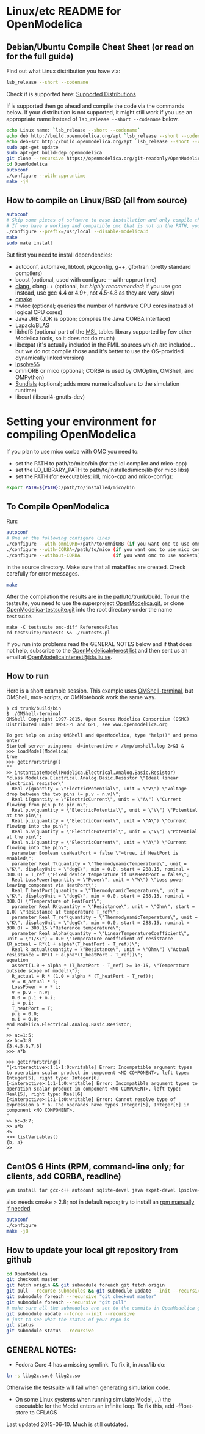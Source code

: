 # Linux/etc README for OpenModelica

## Debian/Ubuntu Compile Cheat Sheet (or read on for the full guide)

Find out what Linux distribution you have via:
```bash
lsb_release --short --codename
```

Check if is supported here: [Supported Distributions](http://build.openmodelica.org/apt/dists/)

If is supported then go ahead and compile the code via the commands below.
If your distribution is not supported, it might still work if you use an appropriate name instead of `lsb_release --short --codename` below.

```bash
echo Linux name: `lsb_release --short --codename`
echo deb http://build.openmodelica.org/apt `lsb_release --short --codename` nightly | sudo tee -a /etc/apt/sources.list
echo deb-src http://build.openmodelica.org/apt `lsb_release --short --codename` nightly | sudo tee -a /etc/apt/sources.list
sudo apt-get update
sudo apt-get build-dep openmodelica
git clone --recursive https://openmodelica.org/git-readonly/OpenModelica.git OpenModelica
cd OpenModelica
autoconf
./configure --with-cppruntime
make -j4
```

## How to compile on Linux/BSD (all from source)

```bash
autoconf
# Skip some pieces of software to ease installation and only compile the base omc executable
# If you have a working and compatible omc that is not on the PATH, you can use --with-omc=path/to/omc to speed up compilation
./configure --prefix=/usr/local --disable-modelica3d
make
sudo make install
```

But first you need to install dependencies:
- autoconf, automake, libtool, pkgconfig, g++, gfortran (pretty standard compilers)
- boost (optional, used with configure --with-cppruntime)
- [clang](http://clang.llvm.org/), clang++ (optional, but *highly recommended*; if you use gcc instead, use gcc 4.4 or 4.9+, not 4.5-4.8 as they are very slow)
- [cmake](http://www.cmake.org)
- hwloc (optional; queries the number of hardware CPU cores instead of logical CPU cores)
- Java JRE (JDK is option; compiles the Java CORBA interface)
- Lapack/BLAS
- libhdf5 (optional part of the [MSL](https://github.com/modelica/Modelica) tables library supported by few other Modelica tools, so it does not do much)
- libexpat (it's actually included in the FMIL sources which are included... but we do not compile those and it's better to use the OS-provided dynamically linked version)
- [lpsolve55](http://lpsolve.sourceforge.net)
- omniORB or mico (optional; CORBA is used by OMOptim, OMShell, and OMPython)
- [Sundials](http://www.llnl.gov/CASC/sundials/) (optional; adds more numerical solvers to the simulation runtime)
- libcurl (libcurl4-gnutls-dev)

# Setting your environment for compiling OpenModelica
If you plan to use mico corba with OMC you need to:
- set the PATH to path/to/mico/bin (for the idl compiler and mico-cpp)
- set the LD_LIBRARY_PATH to path/to/installed/mico/lib (for mico libs)
- set the PATH (for executables: idl, mico-cpp and mico-config):
```bash
export PATH=${PATH}:/path/to/installed/mico/bin
```

## To Compile OpenModelica
Run:
```bash
autoconf
# One of the following configure lines
./configure --with-omniORB=/path/to/omniORB (if you want omc to use omniORB corba)
./configure --with-CORBA=/path/to/mico (if you want omc to use mico corba)
./configure --without-CORBA            (if you want omc to use sockets)
```
in the source directory.
Make sure that all makefiles are created.
Check carefully for error messages.
```bash
make
```
After the compilation the results are in the path/to/trunk/build.
To run the testsuite, you need to use the superproject [OpenModelica.git](https://github.com/OpenModelica/OpenModelica), or clone [OpenModelica-testsuite.git](https://github.com/OpenModelica/OpenModelica-testsuite) into the root directory under the name `testsuite`.
```
make -C testsuite omc-diff ReferenceFiles
cd testsuite/runtests && ./runtests.pl
```

If you run into problems read the GENERAL NOTES below and if that does not help, subscribe to the [OpenModelicaInterest list](https://www.openmodelica.org/index.php/home/mailing-list) and then sent us an email at [OpenModelicaInterest@ida.liu.se](mailto:OpenModelicaInterest@ida.liu.se).

## How to run

Here is a short example session.
This example uses [OMShell-terminal](https://github.com/OpenModelica/OMShell), but OMShell, mos-scripts, or OMNotebook work the same way.

```
$ cd trunk/build/bin
$ ./OMShell-terminal
OMShell Copyright 1997-2015, Open Source Modelica Consortium (OSMC)
Distributed under OMSC-PL and GPL, see www.openmodelica.org

To get help on using OMShell and OpenModelica, type "help()" and press enter
Started server using:omc -d=interactive > /tmp/omshell.log 2>&1 &
>>> loadModel(Modelica)
true
>>> getErrorString()
""
>> instantiateModel(Modelica.Electrical.Analog.Basic.Resistor)
"class Modelica.Electrical.Analog.Basic.Resistor \"Ideal linear electrical resistor\"
  Real v(quantity = \"ElectricPotential\", unit = \"V\") \"Voltage drop between the two pins (= p.v - n.v)\";
  Real i(quantity = \"ElectricCurrent\", unit = \"A\") \"Current flowing from pin p to pin n\";
  Real p.v(quantity = \"ElectricPotential\", unit = \"V\") \"Potential at the pin\";
  Real p.i(quantity = \"ElectricCurrent\", unit = \"A\") \"Current flowing into the pin\";
  Real n.v(quantity = \"ElectricPotential\", unit = \"V\") \"Potential at the pin\";
  Real n.i(quantity = \"ElectricCurrent\", unit = \"A\") \"Current flowing into the pin\";
  parameter Boolean useHeatPort = false \"=true, if HeatPort is enabled\";
  parameter Real T(quantity = \"ThermodynamicTemperature\", unit = \"K\", displayUnit = \"degC\", min = 0.0, start = 288.15, nominal = 300.0) = T_ref \"Fixed device temperature if useHeatPort = false\";
  Real LossPower(quantity = \"Power\", unit = \"W\") \"Loss power leaving component via HeatPort\";
  Real T_heatPort(quantity = \"ThermodynamicTemperature\", unit = \"K\", displayUnit = \"degC\", min = 0.0, start = 288.15, nominal = 300.0) \"Temperature of HeatPort\";
  parameter Real R(quantity = \"Resistance\", unit = \"Ohm\", start = 1.0) \"Resistance at temperature T_ref\";
  parameter Real T_ref(quantity = \"ThermodynamicTemperature\", unit = \"K\", displayUnit = \"degC\", min = 0.0, start = 288.15, nominal = 300.0) = 300.15 \"Reference temperature\";
  parameter Real alpha(quantity = \"LinearTemperatureCoefficient\", unit = \"1/K\") = 0.0 \"Temperature coefficient of resistance (R_actual = R*(1 + alpha*(T_heatPort - T_ref))\";
  Real R_actual(quantity = \"Resistance\", unit = \"Ohm\") \"Actual resistance = R*(1 + alpha*(T_heatPort - T_ref))\";
equation
  assert(1.0 + alpha * (T_heatPort - T_ref) >= 1e-15, \"Temperature outside scope of model!\");
  R_actual = R * (1.0 + alpha * (T_heatPort - T_ref));
  v = R_actual * i;
  LossPower = v * i;
  v = p.v - n.v;
  0.0 = p.i + n.i;
  i = p.i;
  T_heatPort = T;
  p.i = 0.0;
  n.i = 0.0;
end Modelica.Electrical.Analog.Basic.Resistor;
"
>> a:=1:5;
>> b:=3:8
{3,4,5,6,7,8}
>>> a*b

>>> getErrorString()
"[<interactive>:1:1-1:0:writable] Error: Incompatible argument types to operation scalar product in component <NO COMPONENT>, left type: Integer[5], right type: Integer[6]
[<interactive>:1:1-1:0:writable] Error: Incompatible argument types to operation scalar product in component <NO COMPONENT>, left type: Real[5], right type: Real[6]
[<interactive>:1:1-1:0:writable] Error: Cannot resolve type of expression a * b. The operands have types Integer[5], Integer[6] in component <NO COMPONENT>.
"
>> b:=3:7;
>> a*b
85
>>> listVariables()
{b, a}
>>
```

## CentOS 6 Hints (RPM, command-line only; for clients, add CORBA, readline)
```bash
yum install tar gcc-c++ autoconf sqlite-devel java expat-devel lpsolve-devel lapack-devel make patch gettext
```
also needs cmake > 2.8; not in default repos; try to install an [rpm manually if needed](http://dl.atrpms.net/el6-x86_64/atrpms/testing/cmake-2.8.8-4.el6.x86_64.rpm)
```bash
autoconf
./configure
make -j8
```

## How to update your local git repository from github
```bash
cd OpenModelica
git checkout master
git fetch origin && git submodule foreach git fetch origin
git pull --recurse-submodules && git submodule update --init --recursive
git submodule foreach --recursive "git checkout master"
git submodule foreach --recursive "git pull"
# make sure all the submodules are set to the commits in OpenModelica glue project
git submodule update --force --init --recursive
# just to see what the status of your repo is
git status
git submodule status --recursive
```

## GENERAL NOTES:
- Fedora Core 4 has a missing symlink. To fix it, in /usr/lib do:
```bash
ln -s libg2c.so.0 libg2c.so
```
Otherwise the testsuite will fail when generating simulation code.

- On some Linux systems when running simulate(Model, ...) the executable for the Model enters an infinite loop. To fix this, add -ffloat-store to CFLAGS

Last updated 2015-06-10. Much is still outdated.
